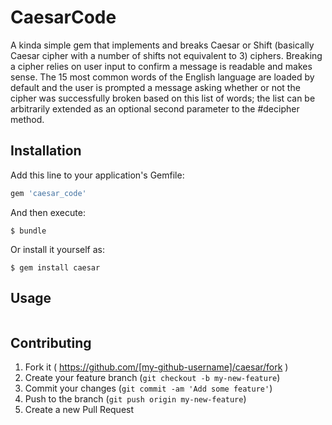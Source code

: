 # CaesarCode

A kinda simple gem that implements and breaks Caesar or Shift (basically Caesar cipher
with a number of shifts not equivalent to 3) ciphers. Breaking a cipher relies on user input to
confirm a message is readable and makes sense. The 15 most common words of the English language
are loaded by default and the user is prompted a message asking whether or not the cipher was
successfully broken based on this list of words; the list can be arbitrarily extended as an optional
second parameter to the #decipher method.

## Installation

Add this line to your application's Gemfile:

```ruby
gem 'caesar_code'
```

And then execute:

    $ bundle

Or install it yourself as:

    $ gem install caesar

## Usage

```ruby

```

## Contributing

1. Fork it ( https://github.com/[my-github-username]/caesar/fork )
2. Create your feature branch (`git checkout -b my-new-feature`)
3. Commit your changes (`git commit -am 'Add some feature'`)
4. Push to the branch (`git push origin my-new-feature`)
5. Create a new Pull Request
